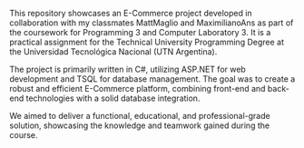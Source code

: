This repository showcases an E-Commerce project developed in collaboration with my classmates MattMaglio and MaximilianoAns as part of the coursework for Programming 3 and Computer Laboratory 3. It is a practical assignment for the Technical University Programming Degree at the Universidad Tecnológica Nacional (UTN Argentina).

The project is primarily written in C#, utilizing ASP.NET for web development and TSQL for database management. The goal was to create a robust and efficient E-Commerce platform, combining front-end and back-end technologies with a solid database integration.

We aimed to deliver a functional, educational, and professional-grade solution, showcasing the knowledge and teamwork gained during the course.
